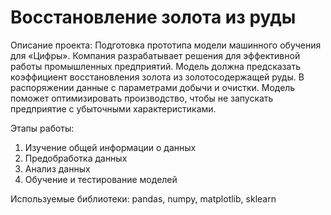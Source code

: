 # Восстановление золота из руды

Описание проекта:
Подготовка прототипа модели машинного обучения для «Цифры». Компания разрабатывает решения для эффективной работы промышленных предприятий.
Модель должна предсказать коэффициент восстановления золота из золотосодержащей руды. В распоряжении данные с параметрами добычи и очистки. 
Модель поможет оптимизировать производство, чтобы не запускать предприятие с убыточными характеристиками.

Этапы работы:
1. Изучение общей информации о данных
2. Предобработка данных
3. Анализ данных
4. Обучение и тестирование моделей

Используемые библиотеки: pandas, numpy, matplotlib, sklearn
